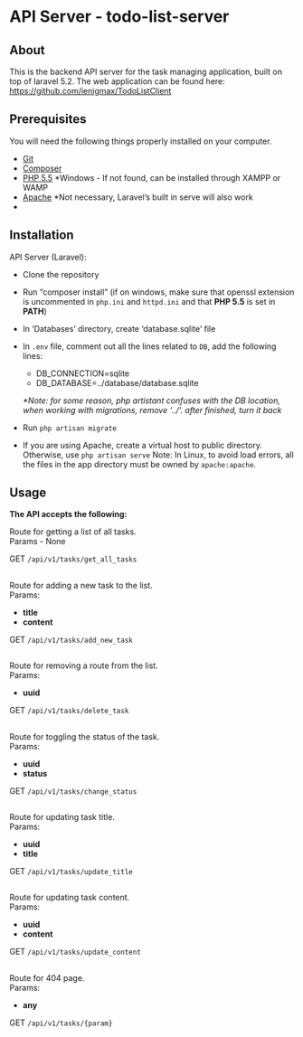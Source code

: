 # API Server - todo-list-server

## About

This is the backend API server for the task managing application, built on top of laravel 5.2. 
The web application can be found here: https://github.com/ienigmax/TodoListClient

## Prerequisites

You will need the following things properly installed on your computer.

* [Git](https://git-scm.com/)
* [Composer](https://getcomposer.org/) 
* [PHP 5.5](https://windows.php.net/download/) *Windows - If not found, can be installed through XAMPP or WAMP
* [Apache](http://httpd.apache.org/download.cgi#apache24) *Not necessary, Laravel’s built in serve will also work
* 

## Installation

API Server (Laravel):
* Clone the repository
* Run “composer install” (if on windows, make sure that openssl extension is uncommented in `php.ini` and `httpd.ini` and that **PHP 5.5** is set in **PATH**)
* In ‘Databases’ directory, create ‘database.sqlite’ file
* In `.env` file, comment out all the lines related to `DB`, add the following lines:
    * DB_CONNECTION=sqlite
    * DB_DATABASE=../database/database.sqlite

    _*Note: for some reason, php artistant confuses with the DB location, when working with migrations, remove ‘../’. after finished, turn it back_
* Run `php artisan migrate`
* If you are using Apache, create a virtual host to public directory. Otherwise, use `php artisan serve`
Note: In Linux, to avoid load errors, all the files in the app directory must be owned by `apache:apache`. 

## Usage

**The API accepts the following:**

Route for getting a list of all tasks.  
Params - None
 
GET `/api/v1/tasks/get_all_tasks`

##

Route for adding a new task to the list.  
Params:
 - **title**
 - **content**
 
GET `/api/v1/tasks/add_new_task`

##

Route for removing a route from the list.  
Params:
 - **uuid**
 
GET `/api/v1/tasks/delete_task`

##

Route for toggling the status of the task.  
Params:
 - **uuid**
 - **status**
 
GET `/api/v1/tasks/change_status`

##

Route for updating task title.  
Params:
 - **uuid**
 - **title**
 
GET `/api/v1/tasks/update_title`

##

Route for updating task content.  
Params:
 - **uuid**
 - **content**
 
GET `/api/v1/tasks/update_content`

##

 Route for 404 page.  
 Params:
   - **any**
   
 GET `/api/v1/tasks/{param}`
 
 ##